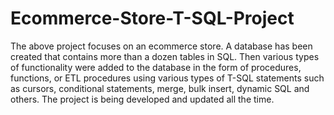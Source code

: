 # Ecommerce-Store-T-SQL-Project

The above project focuses on an ecommerce store. A database has been created that contains more than a dozen tables in SQL. Then various types of functionality were added to the database in the form of procedures, functions, or ETL procedures using various types of T-SQL statements such as cursors, conditional statements, merge, bulk insert, dynamic SQL and others. The project is being developed and updated all the time.
